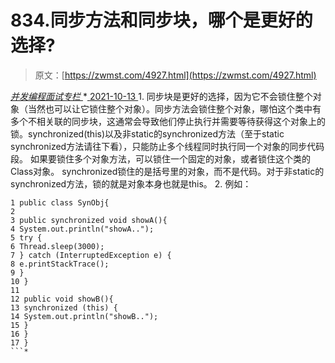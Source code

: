 <!--yml
category: 未分类
date: 0001-01-01 00:00:00
-->

# 834.同步⽅法和同步块，哪个是更好的选择?

> 原文：[https://zwmst.com/4927.html](https://zwmst.com/4927.html)

   [ *并发编程面试专栏* ](https://zwmst.com/%e5%b9%b6%e5%8f%91%e7%bc%96%e7%a8%8b%e9%9d%a2%e8%af%95%e4%b8%93%e6%a0%8f)*[ <time datetime="2021-10-13T23:10:46+08:00"> 2021-10-13 </time> ](https://zwmst.com/4927.html)  1.  同步块是更好的选择，因为它不会锁住整个对象（当然也可以让它锁住整个对象）。同步⽅法会锁住整个对象，哪怕这个类中有多个不相关联的同步块，这通常会导致他们停⽌执⾏并需要等待获得这个对象上的锁。synchronized(this)以及⾮static的synchronized⽅法（⾄于static synchronized⽅法请往下看），只能防⽌多个线程同时执⾏同⼀个对象的同步代码段。
    如果要锁住多个对象⽅法，可以锁住⼀个固定的对象，或者锁住这个类的Class对象。
    synchronized锁住的是括号⾥的对象，⽽不是代码。对于⾮static的synchronized⽅法，锁的就是对象本身也就是this。
2.  例如：

```
1 public class SynObj{
2
3 public synchronized void showA(){
4 System.out.println("showA..");
5 try {
6 Thread.sleep(3000);
7 } catch (InterruptedException e) {
8 e.printStackTrace();
9 }
10 }
11
12 public void showB(){
13 synchronized (this) {
14 System.out.println("showB..");
15 }
16 }
17 }
```*